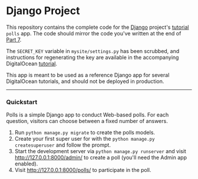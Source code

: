 # Django Project

This repository contains the complete code for the [Django](https://www.djangoproject.com/) project's [tutorial](https://docs.djangoproject.com/en/2.1/intro/tutorial01/) `polls` app. The code should mirror the code you've written at the end of [Part 7](https://docs.djangoproject.com/en/2.1/intro/tutorial07/). 

The `SECRET_KEY` variable in `mysite/settings.py` has been scrubbed, and instructions for regenerating the key are available in the accompanying DigitalOcean [tutorial](https://www.digitalocean.com/community/tutorials).

This app is meant to be used as a reference Django app for several DigitalOcean tutorials, and should not be deployed in production.

----

### Quickstart

Polls is a simple Django app to conduct Web-based polls. For each question, visitors can choose between a fixed number of answers.

1. Run `python manage.py migrate` to create the polls models.
2. Create your first super user for with the `python manage.py createsuperuser` and follow the prompt.
3. Start the development server via `python manage.py runserver` and visit http://127.0.0.1:8000/admin/
   to create a poll (you'll need the Admin app enabled).
4. Visit http://127.0.0.1:8000/polls/ to participate in the poll.